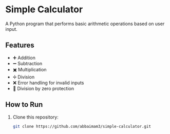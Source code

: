 # Simple Calculator

A Python program that performs basic arithmetic operations based on user input.

## Features
- ➕ Addition
- ➖ Subtraction
- ✖️ Multiplication
- ➗ Division
- ❌ Error handling for invalid inputs
- 🛑 Division by zero protection

## How to Run
1. Clone this repository:
   ```bash
   git clone https://github.com/abbaimam3/simple-calculator.git
